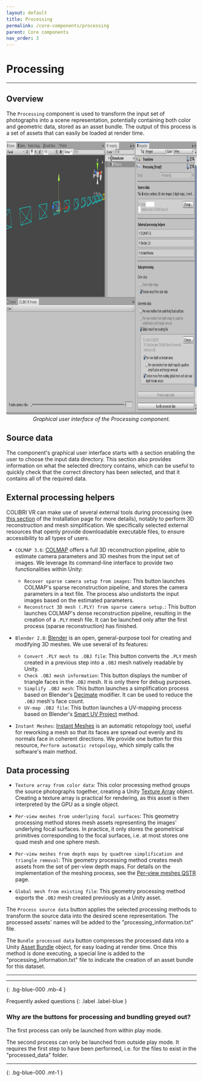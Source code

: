 ```yaml
---
layout: default
title: Processing
permalink: /core-components/processing
parent: Core components
nav_order: 3
---
```


# Processing

* * *

## Overview

The `Processing` component is used to transform the input set of photographs into a scene representation, potentially containing both color and geometric data, stored as an asset bundle. The output of this process is a set of assets that can easily be loaded at render time. 

<p align="center">
      <img src="https://github.com/caor-mines-paristech/colibri-vr/raw/master/docs/illustrations/TerrainsProcessing2.png" alt="" width="1280" height="720"><br><i>Graphical user interface of the Processing component.</i>
</p>

## Source data

The component's graphical user interface starts with a section enabling the user to choose the input data directory. This section also provides information on what the selected directory contains, which can be useful to quickly check that the correct directory has been selected, and that it contains all of the required data.

## External processing helpers

COLIBRI VR can make use of several external tools during processing (see [this section](https://caor-mines-paristech.github.io/colibri-vr/getting-started/installation#optional-steps-linked-external-tools) of the Installation page for more details), notably to perform 3D reconstruction and mesh simplification. We specifically selected external resources that openly provide downloadable executable files, to ensure accessibility to all types of users.

- `COLMAP 3.6`: [COLMAP](http://colmap.github.io/) offers a full 3D reconstruction pipeline, able to estimate camera parameters and 3D meshes from the input set of images. We leverage its command-line interface to provide two functionalities within Unity:
  - `Recover sparse camera setup from images`: This button launches COLMAP's sparse reconstruction pipeline, and stores the camera parameters in a text file. The process also undistorts the input images based on the estimated parameters.
  - `Reconstruct 3D mesh (.PLY) from sparse camera setup.`: This button launches COLMAP's dense reconstruction pipeline, resulting in the creation of a `.PLY` mesh file. It can be launched only after the first process (sparse reconstruction) has finished.
  
- `Blender 2.8`: [Blender](https://www.blender.org/) is an open, general-purpose tool for creating and modifying 3D meshes. We use several of its features:
  - `Convert .PLY mesh to .OBJ file`: This button converts the `.PLY` mesh created in a previous step into a `.OBJ` mesh natively readable by Unity.
  - `Check .OBJ mesh information`: This button displays the number of triangle faces in the `.OBJ` mesh. It is only there for debug purposes.
  - `Simplify .OBJ mesh`: This button launches a simplification process based on Blender's [Decimate](https://docs.blender.org/manual/en/latest/modeling/modifiers/generate/decimate.html) modifier. It can be used to reduce the `.OBJ` mesh's face count.
  - `UV-map .OBJ file`: This button launches a UV-mapping process based on Blender's [Smart UV Project](https://docs.blender.org/manual/en/latest/modeling/meshes/editing/uv/unwrapping/mapping_types.html#smart-uv-project) method.
  
- `Instant Meshes`: [Instant Meshes](https://github.com/wjakob/instant-meshes) is an automatic retopology tool, useful for reworking a mesh so that its faces are spread out evenly and its normals face in coherent directions. We provide one button for this resource, `Perform automatic retopology`, which simply calls the software's main method.

## Data processing

- `Texture array from color data`: This color processing method groups the source photographs together, creating a Unity [Texture Array](https://docs.unity3d.com/Manual/SL-TextureArrays.html) object. Creating a texture array is practical for rendering, as this asset is then interpreted by the GPU as a single object.

- `Per-view meshes from underlying focal surfaces`: This geometry processing method stores mesh assets representing the images' underlying focal surfaces. In practice, it only stores the geometrical primitives corresponding to the focal surfaces, i.e. at most stores one quad mesh and one sphere mesh.

- `Per-view meshes from depth maps by quadtree simplification and triangle removal`: This geometry processing method creates mesh assets from the set of per-view depth maps. For details on the implementation of the meshing process, see the [Per-view meshes QSTR](https://caor-mines-paristech.github.io/colibri-vr/shader-implementations/per-view-meshes-qstr) page.

- `Global mesh from existing file`: This geometry processing method exports the `.OBJ` mesh created previously as a Unity asset.

The `Process source data` button applies the selected processing methods to transform the source data into the desired scene representation. The processed assets' names will be added to the "processing_information.txt" file.

The `Bundle processed data` button compresses the processed data into a Unity [Asset Bundle](https://docs.unity3d.com/Manual/AssetBundlesIntro.html) object, for easy loading at render time. Once this method is done executing, a special line is added to the "processing_information.txt" file to indicate the creation of an asset bundle for this dataset.

* * *

* * *
{: .bg-blue-000 .mb-4 }

Frequently asked questions
{: .label .label-blue }

### Why are the buttons for processing and bundling greyed out?

The first process can only be launched from within play mode.

The second process can only be launched from outside play mode. It requires the first step to have been performed, i.e. for the files to exist in the "processed_data" folder.

* * *
{: .bg-blue-000 .mt-1 }

